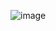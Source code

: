 
![image](https://github.com/lawless1213/lawless1213/assets/45605981/4d28104b-ec6d-4f8f-8493-d06292168f5f)

<!--
**lawless1213/lawless1213** is a ✨ _special_ ✨ repository because its `README.md` (this file) appears on your GitHub profile.

Here are some ideas to get you started:

- 🔭 I’m currently working on ...
- 🌱 I’m currently learning ...
- 👯 I’m looking to collaborate on ...
- 🤔 I’m looking for help with ...
- 💬 Ask me about ...
- 📫 How to reach me: ...
- 😄 Pronouns: ...
- ⚡ Fun fact: ...
-->

